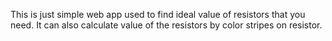 This is just simple web app used to find ideal value of resistors that you need.
It can also calculate value of the resistors by color stripes on resistor.
